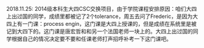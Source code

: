 2018.11.25:
2014级本科生大四CSC交换项目，由于学院课程安排原因：咱们大四上出过国的同学，成绩里都被记了2个tolerance，周五去问了Frederic，是因为大四上有一门课：process engin，这门课是大四上授课的，但是成绩在系统里是被记到大四下的。这门课是唐宏哲和和另一个法国老师一块上的。大四上出过国的同学根据自己的情况决定要不要和任课老师打声招呼补考一下这门课吧。
